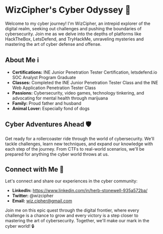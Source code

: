 # WizCipher's Cyber Odyssey 🚀

Welcome to my cyber journey! I'm WizCipher, an intrepid explorer of the digital realm, seeking out challenges and pushing the boundaries of cybersecurity. Join me as we delve into the depths of platforms like HackTheBox, LetsDefend, and TryHackMe, unraveling mysteries and mastering the art of cyber defense and offense.

## About Me ℹ️

- **Certifications:** INE Junior Penetration Tester Certification, letsdefend.io SOC Analyst Program Graduate
- **Classes:** Completed the INE Junior Penetration Tester Class and the INE Web Application Penetration Tester Class
- **Passions:** Cybersecurity, video games, technology tinkering, and advocating for mental health through marijuana
- **Family:** Proud father and husband
- **Animal Lover:** Especially fond of dogs

## Cyber Adventures Ahead 🛡️

Get ready for a rollercoaster ride through the world of cybersecurity. We'll tackle challenges, learn new techniques, and expand our knowledge with each step of the journey. From CTFs to real-world scenarios, we'll be prepared for anything the cyber world throws at us.

## Connect with Me 🤝

Let's connect and share our experiences in the cyber community:

- **LinkedIn:** https://www.linkedin.com/in/herb-stonewell-935a572ba/
- **Twitter:** @wizcipher
- **Email:** wiz.cipher@gmail.com

Join me on this epic quest through the digital frontier, where every challenge is a chance to grow and every victory is a step closer to mastering the art of cybersecurity. Together, we'll make our mark in the cyber world! 🔒
